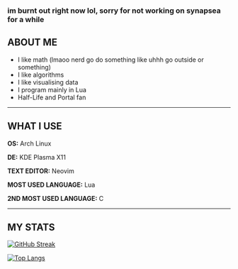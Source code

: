 ### im burnt out right now lol, sorry for not working on synapsea for a while

## ABOUT ME

 - I like math (lmaoo nerd go do something like uhhh go outside or something)
 - I like algorithms
 - I like visualising data
 - I program mainly in Lua
 - Half-Life and Portal fan

***

## WHAT I USE
**OS:** Arch Linux

**DE:** KDE Plasma X11

**TEXT EDITOR:** Neovim

**MOST USED LANGUAGE:** Lua

**2ND MOST USED LANGUAGE:** C

***

## MY STATS

[![GitHub Streak](https://github-readme-streak-stats.herokuapp.com?user=x-xxoa&theme=highcontrast)](https://git.io/streak-stats)

[![Top Langs](https://github-readme-stats.vercel.app/api/top-langs/?username=x-xxoa&layout=compact&theme=vision-friendly-dark)](https://github.com/anuraghazra/github-readme-stats)
